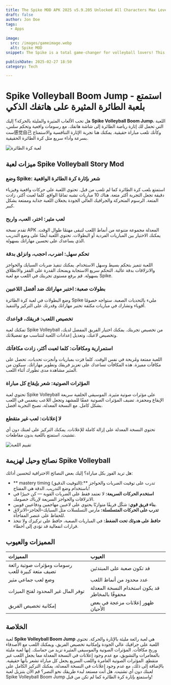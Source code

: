 ```yaml
---
title: The Spike MOD APK 2025 v5.9.205 Unlocked All Characters Max Level
draft: false
author: Jon Doe 
tags:
  - Apps
  
image:
  src: /images/gameimage.webp
  alt: Spike MOD
snippet: The Spike is a total game-changer for volleyball lovers! This exciting volleyball game would take your skills to the next level! It is a place where you compete with your opponents, which will help you to stay focused and build confidence. 

publishDate: 2025-02-27 18:50
category: Tech

---
```


# Spike Volleyball Boom Jump - استمتع بلعبة الطائرة المثيرة على هاتفك الذكي

هل تحب الألعاب المثيرة والمليئة بالحركة؟ إليك **Spike Volleyball Boom Jump**، اللعبة التي تحمل لك إثارة رياضة الطائرة إلى شاشة هاتفك. مع رسومات واقعية وتحكم سلس، ست感觉自己 وكأنك تلعب مباراة حقيقية. يمكنك هنا تجربة الإثارة التنافسية والاستمتاع بسرعة وأداء سريع مثل كرة الطائرة الحقيقية.

![لعبة كرة الطائرة](/images/gameimage.webp )

## ميزات لعبة Spike Volleyball Story Mod

### وضع Spike: شعر بإثارة كرة الطائرة الواقعية  
استمتع بلعب كرة الطائرة كما لم تلعب من قبل. تحتوي اللعبة على حركات واقعية وفيزياء دقيقة تجعل التجربة أكثر متعة. هناك 10 مباريات تشبه تمامًا الواقع. كلما لعبت أكثر، زادت المتعة. الرسوم المتحركة والجرافيك العالي الجودة يجعلان اللعبة جذابة وممتعة بشكل كبير.

### لعب مثير: اختر، العب، واربح  
تقدم نسخة APK المعدلة مجموعة متنوعة من أنماط اللعب لتبقى مهتمًا طوال الوقت. يمكنك الاختيار بين المباريات الفردية أو البطولات. تحتوي اللعبة أيضًا على وضع التدريب الذي يساعدك على تحسين مهاراتك بسهولة.

### تحكم سهل: اضرب، احجب، وانزلق بدقة  
اللعبة تتميز بتحكم بسيط وسهل الاستخدام. يمكنك تنفيذ ضربات السبايك والحواجز والانزلاقات بدقة عالية. التحكم سريع الاستجابة ويمنحك القدرة على القفز والانطلاق بسهولة. قم برفع مستوى تجربتك في اللعب مع لعبة Spike.

### بطولات صعبة: اختبر مهاراتك ضد أفضل اللاعبين  
وضع البطولات في لعبة كرة الطائرة Spike مليء بالتحديات الصعبة. ستواجه خصومًا أقوياء وتشارك في مباريات مكثفة تختبر مهاراتك وقدرتك على التركيز والتنفيذ.

### تخصيص اللعب: فريقك، قواعدك  
تمكنك لعبة Spike Volleyball من تخصيص تجربتك. يمكنك اختيار الفريق المفضل لديك، وتخصيص لاعبك، وتعديل إعدادات اللعبة لتتناسب مع تفضيلاتك.

### استمرارية ومكافآت: كلما لعبت أكثر، زادت مكافآتك  
اللعبة ممتعة ومُربحة في نفس الوقت. كلما فزت بمباريات وأنجزت تحديات، تحصل على مكافآت مميزة. هذه المكافآت تساعدك على تعزيز فريقك وتطوير مهاراتك. سيكون من المثير مشاهدة مدى تطورك أثناء اللعب.

### المؤثرات الصوتية: شعر بإيقاع كل مباراة  
تحتوي لعبة Spike Volleyball على مؤثرات صوتية مثيرة. الموسيقى الخلفية سريعة الإيقاع ومحفزة. تضيف المؤثرات الصوتية عمقًا للمشهد وتجعل اللاعب ينغمس في اللعب بشكل كامل. مع النسخة المعدلة، تصبح التجربة أفضل.

### لا إعلانات: لعب غير متقطع  
تحتوي النسخة المعدلة على إزالة كاملة للإعلانات. يمكنك التركيز على لعبتك دون أي تشتيت. استمتع باللعبة بدون مقاطعات.

![تقييم اللعبة](/images/spikerating.webp )

## نصائح وحيل لهزيمة Spike Volleyball

هل تريد الفوز بكل مباراة؟ إليك بعض النصائح الاحترافية لتحسين أدائك:
- ** mastery timing (التوقيت الدقيق):** تدرب على توقيت الضربات والحواجز باستخدام وضع التدريب. الدقة هي المفتاح!
- **استخدم الحركات السريعة:** لا تعتمد فقط على الضربات القوية — كن خبيرًا في الانزلاقات والحواجز السريعة لإرباك خصومك.
- **بناء فريق قوي:** شكّل فريقًا متوازنًا يحتوي على لاعبين مهاجمين ودفاعيين قويين.
- **تدرب على الحركات المتسلسلة:** مارس التسلسلات مثل السبايك–الحاجز–الانزلاق للحفاظ على عنصر المفاجأة.
- **حافظ على هدوئك تحت الضغط:** في المباريات الصعبة، حافظ على تركيزك ولا تتخذ قرارات انفعالية قد تؤدي إلى أخطاء.

## المميزات والعيوب

| المميزات | العيوب |
| :---- | :---- |
| رسومات ومؤثرات صوتية رائعة تضيف متعة كبيرة للعب | قد تكون صعبة على المبتدئين |
| وضع لعب جماعي مثير | عدد محدود من أنماط اللعب |
| توفر المال غير المحدود لفتح الميزات | قد يكون استخدام النسخة المعدلة محفوفًا بالمخاطر |
| إمكانية تخصيص الفريق | ظهور إعلانات مزعجة في بعض الأحيان |

## الخلاصة

لعبة **Spike Volleyball Boom Jump** هي لعبة رائعة مليئة بالإثارة والحركة. تحتوي اللعبة على جرافيك عالي الجودة وإمكانية تخصيص الفريق، ويمكنك اللعب مع الأصدقاء وربح مكافآت. المؤثرات الصوتية والموسيقى المثيرة تزيد من حماسك. إنها لعبة مليئة بالمغامرات والتشويق، مع عدم وجود إعلانات في النسخة المعدلة مما يجعل اللعب غير متقطع. المؤثرات الصوتية الغامرة واللعب السريع يجعل كل مباراة تشعر بأنها حقيقية. بالإضافة إلى ذلك، مع عدم وجود إعلانات في النسخة المعدلة، يمكنك التركيز الكامل على لعبتك دون أي تشتيت. هل أنت مستعد لبدء طريقك نحو النصر؟ قم الآن بتنزيل لعبة Spike Volleyball Boom Jump واستمتع بإثارة كرة الطائرة كما لم تكن من قبل!